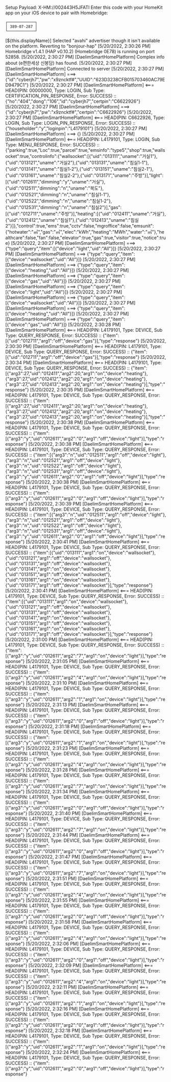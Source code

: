 Setup Payload:
X-HM://002443H5JFATI
Enter this code with your HomeKit app on your iOS device to pair with Homebridge:
                       
    ┌────────────┐     
    │ 389-07-287 │     
    └────────────┘     
                       
[${this.displayName}] Selected "avahi" advertiser though it isn't available on the platform. Reverting to "bonjour-hap"
[5/20/2022, 2:30:26 PM] Homebridge v1.4.1 (HAP v0.10.2) (Homebridge 0E78) is running on port 52858.
[5/20/2022, 2:30:27 PM] [DaelimSmartHomePlatform] Complex info about (e편한세상 신봉담) has found.
[5/20/2022, 2:30:27 PM] [DaelimSmartHomePlatform] Connected to server
[5/20/2022, 2:30:27 PM] [DaelimSmartHomePlatform] ===> {"id":"cyberjh7","pw":"x9zncktf#","UUID":"623D3238CFB015703460AC79ED9479C1"}
[5/20/2022, 2:30:27 PM] [DaelimSmartHomePlatform] <=== HEAD(PIN: 00000000, Type: LOGIN, Sub Type: CERTIFICATION_PIN_RESPONSE, Error: SUCCESS) :: {"ho":"404","dong":"106","id":"cyberjh7","certpin":"C6622926"}
[5/20/2022, 2:30:27 PM] [DaelimSmartHomePlatform] ===> {"id":"cyberjh7","pw":"x9zncktf#","certpin":"C6622926"}
[5/20/2022, 2:30:27 PM] [DaelimSmartHomePlatform] <=== HEAD(PIN: C6622926, Type: LOGIN, Sub Type: LOGIN_PIN_RESPONSE, Error: SUCCESS) :: {"householder":"y","loginpin":"L4179101"}
[5/20/2022, 2:30:27 PM] [DaelimSmartHomePlatform] ===> {}
[5/20/2022, 2:30:27 PM] [DaelimSmartHomePlatform] <=== HEAD(PIN: L4179101, Type: LOGIN, Sub Type: MENU_RESPONSE, Error: SUCCESS) :: {"parking":true,"Loc":true,"parcel":true,"emsinfo":"type5","shop":true,"wallsocket":true,"controlinfo":{"wallsocket":[{"uid":"013111","uname":"거실1"},{"uid":"013121","uname":"거실2"},{"uid":"013131","uname":"침실1-1"},{"uid":"013141","uname":"침실1-2"},{"uid":"013151","uname":"침실2-1"},{"uid":"013161","uname":"침실2-2"},{"uid":"013171","uname":"주방"}],"light":[{"uid":"012611","dimming":"y","uname":"거실"},{"uid":"012511","dimming":"n","uname":"복도"},{"uid":"012521","dimming":"n","uname":"침실1-1"},{"uid":"012522","dimming":"n","uname":"침실1-2"},{"uid":"012531","dimming":"n","uname":"침실2"}],"gas":[{"uid":"012711","uname":"주방"}],"heating":[{"uid":"012411","uname":"거실"},{"uid":"012412","uname":"침실1"},{"uid":"012413","uname":"침실2"}]},"control":true,"ems":true,"cctv":false,"mgroffice":false,"emsunit":{"hotwater":"㎥","gas":"㎥","elec":"kWh","heating":"MWh","water":"㎥"},"healthcare":false,"fan":false,"elevator":true,"gas":true,"visitor":true,"notice":true}
[5/20/2022, 2:30:27 PM] [DaelimSmartHomePlatform] ===> {"type":"query","item":[{"device":"light","uid":"All"}]}
[5/20/2022, 2:30:27 PM] [DaelimSmartHomePlatform] ===> {"type":"query","item":[{"device":"wallsocket","uid":"All"}]}
[5/20/2022, 2:30:27 PM] [DaelimSmartHomePlatform] ===> {"type":"query","item":[{"device":"heating","uid":"All"}]}
[5/20/2022, 2:30:27 PM] [DaelimSmartHomePlatform] ===> {"type":"query","item":[{"device":"gas","uid":"All"}]}
[5/20/2022, 2:30:27 PM] [DaelimSmartHomePlatform] ===> {"type":"query","item":[{"device":"light","uid":"All"}]}
[5/20/2022, 2:30:27 PM] [DaelimSmartHomePlatform] ===> {"type":"query","item":[{"device":"wallsocket","uid":"All"}]}
[5/20/2022, 2:30:27 PM] [DaelimSmartHomePlatform] ===> {"type":"query","item":[{"device":"heating","uid":"All"}]}
[5/20/2022, 2:30:27 PM] [DaelimSmartHomePlatform] ===> {"type":"query","item":[{"device":"gas","uid":"All"}]}
[5/20/2022, 2:30:28 PM] [DaelimSmartHomePlatform] <=== HEAD(PIN: L4179101, Type: DEVICE, Sub Type: QUERY_RESPONSE, Error: SUCCESS) :: {"item":[{"uid":"012711","arg1":"off","device":"gas"}],"type":"response"}
[5/20/2022, 2:30:30 PM] [DaelimSmartHomePlatform] <=== HEAD(PIN: L4179101, Type: DEVICE, Sub Type: QUERY_RESPONSE, Error: SUCCESS) :: {"item":[{"uid":"012711","arg1":"off","device":"gas"}],"type":"response"}
[5/20/2022, 2:30:34 PM] [DaelimSmartHomePlatform] <=== HEAD(PIN: L4179101, Type: DEVICE, Sub Type: QUERY_RESPONSE, Error: SUCCESS) :: {"item":[{"arg3":27,"uid":"012411","arg2":20,"arg1":"on","device":"heating"},{"arg3":27,"uid":"012412","arg2":20,"arg1":"on","device":"heating"},{"arg3":27,"uid":"012413","arg2":20,"arg1":"on","device":"heating"}],"type":"response"}
[5/20/2022, 2:30:35 PM] [DaelimSmartHomePlatform] <=== HEAD(PIN: L4179101, Type: DEVICE, Sub Type: QUERY_RESPONSE, Error: SUCCESS) :: {"item":[{"arg3":27,"uid":"012411","arg2":20,"arg1":"on","device":"heating"},{"arg3":27,"uid":"012412","arg2":20,"arg1":"on","device":"heating"},{"arg3":27,"uid":"012413","arg2":20,"arg1":"on","device":"heating"}],"type":"response"}
[5/20/2022, 2:30:38 PM] [DaelimSmartHomePlatform] <=== HEAD(PIN: L4179101, Type: DEVICE, Sub Type: QUERY_RESPONSE, Error: SUCCESS) :: {"item":[{"arg3":"y","uid":"012611","arg2":"0","arg1":"off","device":"light"}],"type":"response"}
[5/20/2022, 2:30:38 PM] [DaelimSmartHomePlatform] <=== HEAD(PIN: L4179101, Type: DEVICE, Sub Type: QUERY_RESPONSE, Error: SUCCESS) :: {"item":[{"arg3":"n","uid":"012511","arg1":"off","device":"light"},{"arg3":"n","uid":"012521","arg1":"off","device":"light"},{"arg3":"n","uid":"012522","arg1":"off","device":"light"},{"arg3":"n","uid":"012531","arg1":"off","device":"light"},{"arg3":"y","uid":"012611","arg2":"0","arg1":"off","device":"light"}],"type":"response"}
[5/20/2022, 2:30:38 PM] [DaelimSmartHomePlatform] <=== HEAD(PIN: L4179101, Type: DEVICE, Sub Type: QUERY_RESPONSE, Error: SUCCESS) :: {"item":[{"arg3":"y","uid":"012611","arg2":"0","arg1":"off","device":"light"}],"type":"response"}
[5/20/2022, 2:30:39 PM] [DaelimSmartHomePlatform] <=== HEAD(PIN: L4179101, Type: DEVICE, Sub Type: QUERY_RESPONSE, Error: SUCCESS) :: {"item":[{"arg3":"n","uid":"012511","arg1":"off","device":"light"},{"arg3":"n","uid":"012521","arg1":"off","device":"light"},{"arg3":"n","uid":"012522","arg1":"off","device":"light"},{"arg3":"n","uid":"012531","arg1":"off","device":"light"},{"arg3":"y","uid":"012611","arg2":"0","arg1":"off","device":"light"}],"type":"response"}
[5/20/2022, 2:30:41 PM] [DaelimSmartHomePlatform] <=== HEAD(PIN: L4179101, Type: DEVICE, Sub Type: QUERY_RESPONSE, Error: SUCCESS) :: {"item":[{"uid":"013111","arg1":"on","device":"wallsocket"},{"uid":"013121","arg1":"off","device":"wallsocket"},{"uid":"013131","arg1":"off","device":"wallsocket"},{"uid":"013141","arg1":"on","device":"wallsocket"},{"uid":"013151","arg1":"off","device":"wallsocket"},{"uid":"013161","arg1":"on","device":"wallsocket"},{"uid":"013171","arg1":"off","device":"wallsocket"}],"type":"response"}
[5/20/2022, 2:30:41 PM] [DaelimSmartHomePlatform] <=== HEAD(PIN: L4179101, Type: DEVICE, Sub Type: QUERY_RESPONSE, Error: SUCCESS) :: {"item":[{"uid":"013111","arg1":"on","device":"wallsocket"},{"uid":"013121","arg1":"off","device":"wallsocket"},{"uid":"013131","arg1":"off","device":"wallsocket"},{"uid":"013141","arg1":"on","device":"wallsocket"},{"uid":"013151","arg1":"off","device":"wallsocket"},{"uid":"013161","arg1":"on","device":"wallsocket"},{"uid":"013171","arg1":"off","device":"wallsocket"}],"type":"response"}
[5/20/2022, 2:31:00 PM] [DaelimSmartHomePlatform] <=== HEAD(PIN: L4179101, Type: DEVICE, Sub Type: QUERY_RESPONSE, Error: SUCCESS) :: {"item":[{"arg3":"y","uid":"012611","arg2":"7","arg1":"on","device":"light"}],"type":"response"}
[5/20/2022, 2:31:05 PM] [DaelimSmartHomePlatform] <=== HEAD(PIN: L4179101, Type: DEVICE, Sub Type: QUERY_RESPONSE, Error: SUCCESS) :: {"item":[{"arg3":"y","uid":"012611","arg2":"4","arg1":"on","device":"light"}],"type":"response"}
[5/20/2022, 2:31:10 PM] [DaelimSmartHomePlatform] <=== HEAD(PIN: L4179101, Type: DEVICE, Sub Type: QUERY_RESPONSE, Error: SUCCESS) :: {"item":[{"arg3":"y","uid":"012611","arg2":"1","arg1":"on","device":"light"}],"type":"response"}
[5/20/2022, 2:31:13 PM] [DaelimSmartHomePlatform] <=== HEAD(PIN: L4179101, Type: DEVICE, Sub Type: QUERY_RESPONSE, Error: SUCCESS) :: {"item":[{"arg3":"y","uid":"012611","arg2":"0","arg1":"off","device":"light"}],"type":"response"}
[5/20/2022, 2:31:18 PM] [DaelimSmartHomePlatform] <=== HEAD(PIN: L4179101, Type: DEVICE, Sub Type: QUERY_RESPONSE, Error: SUCCESS) :: {"item":[{"arg3":"y","uid":"012611","arg2":"1","arg1":"on","device":"light"}],"type":"response"}
[5/20/2022, 2:31:23 PM] [DaelimSmartHomePlatform] <=== HEAD(PIN: L4179101, Type: DEVICE, Sub Type: QUERY_RESPONSE, Error: SUCCESS) :: {"item":[{"arg3":"y","uid":"012611","arg2":"4","arg1":"on","device":"light"}],"type":"response"}
[5/20/2022, 2:31:28 PM] [DaelimSmartHomePlatform] <=== HEAD(PIN: L4179101, Type: DEVICE, Sub Type: QUERY_RESPONSE, Error: SUCCESS) :: {"item":[{"arg3":"y","uid":"012611","arg2":"7","arg1":"on","device":"light"}],"type":"response"}
[5/20/2022, 2:31:34 PM] [DaelimSmartHomePlatform] <=== HEAD(PIN: L4179101, Type: DEVICE, Sub Type: QUERY_RESPONSE, Error: SUCCESS) :: {"item":[{"arg3":"y","uid":"012611","arg2":"0","arg1":"off","device":"light"}],"type":"response"}
[5/20/2022, 2:31:40 PM] [DaelimSmartHomePlatform] <=== HEAD(PIN: L4179101, Type: DEVICE, Sub Type: QUERY_RESPONSE, Error: SUCCESS) :: {"item":[{"arg3":"y","uid":"012611","arg2":"7","arg1":"on","device":"light"}],"type":"response"}
[5/20/2022, 2:31:44 PM] [DaelimSmartHomePlatform] <=== HEAD(PIN: L4179101, Type: DEVICE, Sub Type: QUERY_RESPONSE, Error: SUCCESS) :: {"item":[{"arg3":"y","uid":"012611","arg2":"0","arg1":"off","device":"light"}],"type":"response"}
[5/20/2022, 2:31:47 PM] [DaelimSmartHomePlatform] <=== HEAD(PIN: L4179101, Type: DEVICE, Sub Type: QUERY_RESPONSE, Error: SUCCESS) :: {"item":[{"arg3":"y","uid":"012611","arg2":"7","arg1":"on","device":"light"}],"type":"response"}
[5/20/2022, 2:31:51 PM] [DaelimSmartHomePlatform] <=== HEAD(PIN: L4179101, Type: DEVICE, Sub Type: QUERY_RESPONSE, Error: SUCCESS) :: {"item":[{"arg3":"y","uid":"012611","arg2":"4","arg1":"on","device":"light"}],"type":"response"}
[5/20/2022, 2:31:55 PM] [DaelimSmartHomePlatform] <=== HEAD(PIN: L4179101, Type: DEVICE, Sub Type: QUERY_RESPONSE, Error: SUCCESS) :: {"item":[{"arg3":"y","uid":"012611","arg2":"0","arg1":"off","device":"light"}],"type":"response"}
[5/20/2022, 2:31:58 PM] [DaelimSmartHomePlatform] <=== HEAD(PIN: L4179101, Type: DEVICE, Sub Type: QUERY_RESPONSE, Error: SUCCESS) :: {"item":[{"arg3":"y","uid":"012611","arg2":"4","arg1":"on","device":"light"}],"type":"response"}
[5/20/2022, 2:32:06 PM] [DaelimSmartHomePlatform] <=== HEAD(PIN: L4179101, Type: DEVICE, Sub Type: QUERY_RESPONSE, Error: SUCCESS) :: {"item":[{"arg3":"y","uid":"012611","arg2":"0","arg1":"off","device":"light"}],"type":"response"}
[5/20/2022, 2:32:09 PM] [DaelimSmartHomePlatform] <=== HEAD(PIN: L4179101, Type: DEVICE, Sub Type: QUERY_RESPONSE, Error: SUCCESS) :: {"item":[{"arg3":"y","uid":"012611","arg2":"4","arg1":"on","device":"light"}],"type":"response"}
[5/20/2022, 2:32:11 PM] [DaelimSmartHomePlatform] <=== HEAD(PIN: L4179101, Type: DEVICE, Sub Type: QUERY_RESPONSE, Error: SUCCESS) :: {"item":[{"arg3":"y","uid":"012611","arg2":"1","arg1":"on","device":"light"}],"type":"response"}
[5/20/2022, 2:32:16 PM] [DaelimSmartHomePlatform] <=== HEAD(PIN: L4179101, Type: DEVICE, Sub Type: QUERY_RESPONSE, Error: SUCCESS) :: {"item":[{"arg3":"y","uid":"012611","arg2":"0","arg1":"off","device":"light"}],"type":"response"}
[5/20/2022, 2:32:18 PM] [DaelimSmartHomePlatform] <=== HEAD(PIN: L4179101, Type: DEVICE, Sub Type: QUERY_RESPONSE, Error: SUCCESS) :: {"item":[{"arg3":"y","uid":"012611","arg2":"1","arg1":"on","device":"light"}],"type":"response"}
[5/20/2022, 2:32:24 PM] [DaelimSmartHomePlatform] <=== HEAD(PIN: L4179101, Type: DEVICE, Sub Type: QUERY_RESPONSE, Error: SUCCESS) :: {"item":[{"arg3":"y","uid":"012611","arg2":"0","arg1":"off","device":"light"}],"type":"response"}
